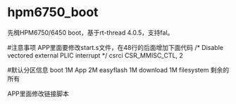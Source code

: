 # hpm6750_boot
先楫HPM6750/6450 boot，基于rt-thread 4.0.5，支持fal。

#注意事项
APP里面要修改start.s文件，在48行的后面增加下面代码
/* Disable vectored external PLIC interrupt */
csrci CSR_MMISC_CTL, 2

#默认分区信息
boot		1M
App		2M
easyflash	1M
download	1M
filesystem	剩余的所有

APP里面修改链接脚本
